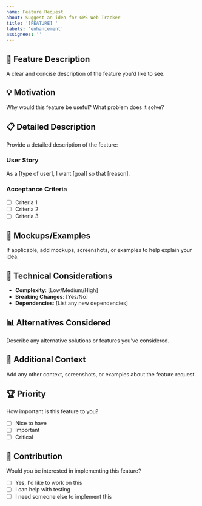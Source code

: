 ```yaml
---
name: Feature Request
about: Suggest an idea for GPS Web Tracker
title: '[FEATURE] '
labels: 'enhancement'
assignees: ''
---
```


## 🚀 Feature Description
A clear and concise description of the feature you'd like to see.

## 💡 Motivation
Why would this feature be useful? What problem does it solve?

## 📋 Detailed Description
Provide a detailed description of the feature:

### User Story
As a [type of user], I want [goal] so that [reason].

### Acceptance Criteria
- [ ] Criteria 1
- [ ] Criteria 2
- [ ] Criteria 3

## 🎨 Mockups/Examples
If applicable, add mockups, screenshots, or examples to help explain your idea.

## 🔧 Technical Considerations
- **Complexity**: [Low/Medium/High]
- **Breaking Changes**: [Yes/No]
- **Dependencies**: [List any new dependencies]

## 📊 Alternatives Considered
Describe any alternative solutions or features you've considered.

## 🎯 Additional Context
Add any other context, screenshots, or examples about the feature request.

## 🏆 Priority
How important is this feature to you?
- [ ] Nice to have
- [ ] Important
- [ ] Critical

## 🤝 Contribution
Would you be interested in implementing this feature?
- [ ] Yes, I'd like to work on this
- [ ] I can help with testing
- [ ] I need someone else to implement this
